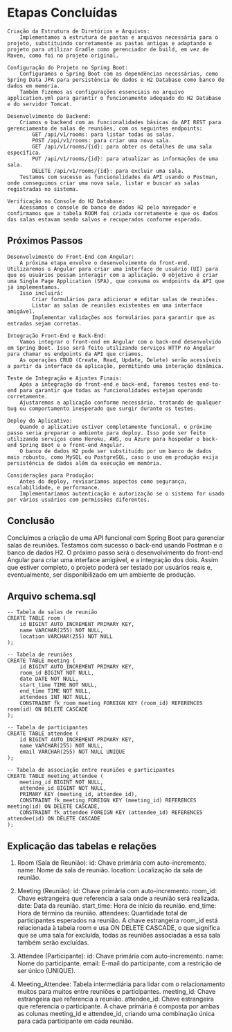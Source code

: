# Etapas Concluídas

    Criação da Estrutura de Diretórios e Arquivos:
        Implementamos a estrutura de pastas e arquivos necessária para o projeto, substituindo corretamente as pastas antigas e adaptando o projeto para utilizar Gradle como gerenciador de build, em vez de Maven, como foi no projeto original.

    Configuração do Projeto no Spring Boot:
        Configuramos o Spring Boot com as dependências necessárias, como Spring Data JPA para persistência de dados e H2 Database como banco de dados em memória.
        Também fizemos as configurações essenciais no arquivo application.yml para garantir o funcionamento adequado do H2 Database e do servidor Tomcat.

    Desenvolvimento do Backend:
        Criamos o backend com as funcionalidades básicas da API REST para gerenciamento de salas de reuniões, com os seguintes endpoints:
            GET /api/v1/rooms: para listar todas as salas.
            POST /api/v1/rooms: para criar uma nova sala.
            GET /api/v1/rooms/{id}: para obter os detalhes de uma sala específica.
            PUT /api/v1/rooms/{id}: para atualizar as informações de uma sala.
            DELETE /api/v1/rooms/{id}: para excluir uma sala.
        Testamos com sucesso as funcionalidades da API usando o Postman, onde conseguimos criar uma nova sala, listar e buscar as salas registradas no sistema.

    Verificação no Console do H2 Database:
        Acessamos o console do banco de dados H2 pelo navegador e confirmamos que a tabela ROOM foi criada corretamente e que os dados das salas estavam sendo salvos e recuperados conforme esperado.

## Próximos Passos

    Desenvolvimento do Front-End com Angular:
        A próxima etapa envolve o desenvolvimento do front-end. Utilizaremos o Angular para criar uma interface de usuário (UI) para que os usuários possam interagir com a aplicação. O objetivo é criar uma Single Page Application (SPA), que consuma os endpoints da API que já implementamos.
        Isso incluirá:
            Criar formulários para adicionar e editar salas de reuniões.
            Listar as salas de reuniões existentes em uma interface amigável.
            Implementar validações nos formulários para garantir que as entradas sejam corretas.

    Integração Front-End e Back-End:
        Vamos integrar o front-end em Angular com o back-end desenvolvido em Spring Boot. Isso será feito utilizando serviços HTTP no Angular para chamar os endpoints da API que criamos.
        As operações CRUD (Create, Read, Update, Delete) serão acessíveis a partir da interface da aplicação, permitindo uma interação dinâmica.

    Teste de Integração e Ajustes Finais:
        Após a integração do front-end e back-end, faremos testes end-to-end para garantir que todas as funcionalidades estejam operando corretamente.
        Ajustaremos a aplicação conforme necessário, tratando de qualquer bug ou comportamento inesperado que surgir durante os testes.

    Deploy do Aplicativo:
        Quando o aplicativo estiver completamente funcional, o próximo passo seria preparar o ambiente para deploy. Isso pode ser feito utilizando serviços como Heroku, AWS, ou Azure para hospedar o back-end Spring Boot e o front-end Angular.
        O banco de dados H2 pode ser substituído por um banco de dados mais robusto, como MySQL ou PostgreSQL, caso o uso em produção exija persistência de dados além da execução em memória.

    Considerações para Produção:
        Antes do deploy, revisaríamos aspectos como segurança, escalabilidade, e performance.
        Implementaríamos autenticação e autorização se o sistema for usado por vários usuários com permissões diferentes.

## Conclusão

Concluímos a criação de uma API funcional com Spring Boot para gerenciar salas de reuniões. Testamos com sucesso o back-end usando Postman e o banco de dados H2. O próximo passo será o desenvolvimento do front-end Angular para criar uma interface amigável, e a integração dos dois. Assim que estiver completo, o projeto poderá ser testado por usuários reais e, eventualmente, ser disponibilizado em um ambiente de produção.

## Arquivo schema.sql

    -- Tabela de salas de reunião
    CREATE TABLE room (
        id BIGINT AUTO_INCREMENT PRIMARY KEY,
        name VARCHAR(255) NOT NULL,
        location VARCHAR(255) NOT NULL
    );

    -- Tabela de reuniões
    CREATE TABLE meeting (
        id BIGINT AUTO_INCREMENT PRIMARY KEY,
        room_id BIGINT NOT NULL,
        date DATE NOT NULL,
        start_time TIME NOT NULL,
        end_time TIME NOT NULL,
        attendees INT NOT NULL,
        CONSTRAINT fk_room_meeting FOREIGN KEY (room_id) REFERENCES room(id) ON DELETE CASCADE
    );

    -- Tabela de participantes
    CREATE TABLE attendee (
        id BIGINT AUTO_INCREMENT PRIMARY KEY,
        name VARCHAR(255) NOT NULL,
        email VARCHAR(255) NOT NULL UNIQUE
    );

    -- Tabela de associação entre reuniões e participantes
    CREATE TABLE meeting_attendee (
        meeting_id BIGINT NOT NULL,
        attendee_id BIGINT NOT NULL,
        PRIMARY KEY (meeting_id, attendee_id),
        CONSTRAINT fk_meeting FOREIGN KEY (meeting_id) REFERENCES meeting(id) ON DELETE CASCADE,
        CONSTRAINT fk_attendee FOREIGN KEY (attendee_id) REFERENCES attendee(id) ON DELETE CASCADE
    );

## Explicação das tabelas e relações

1. Room (Sala de Reunião):
        id: Chave primária com auto-incremento.
        name: Nome da sala de reunião.
        location: Localização da sala de reunião.

2. Meeting (Reunião):
        id: Chave primária com auto-incremento.
        room_id: Chave estrangeira que referencia a sala onde a reunião será realizada.
        date: Data da reunião.
        start_time: Hora de início da reunião.
        end_time: Hora de término da reunião.
        attendees: Quantidade total de participantes esperados na reunião.
        A chave estrangeira room_id está relacionada à tabela room e usa ON DELETE CASCADE, o que significa que se uma sala for excluída, todas as reuniões associadas a essa sala também serão excluídas.

3. Attendee (Participante):
        id: Chave primária com auto-incremento.
        name: Nome do participante.
        email: E-mail do participante, com a restrição de ser único (UNIQUE).

4. Meeting_Attendee:
        Tabela intermediária para lidar com o relacionamento muitos para muitos entre reuniões e participantes.
        meeting_id: Chave estrangeira que referencia a reunião.
        attendee_id: Chave estrangeira que referencia o participante.
        A chave primária é composta por ambas as colunas meeting_id e attendee_id, criando uma combinação única para cada participante em cada reunião.
